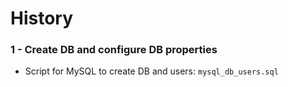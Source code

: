 # History

### 1 - Create DB and configure DB properties
* Script for MySQL to create DB and users: `mysql_db_users.sql`

